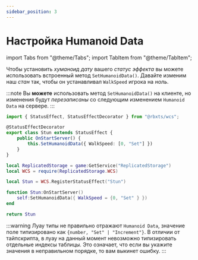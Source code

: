 ```yaml
---
sidebar_position: 3
---
```


# Настройка Humanoid Data

import Tabs from "@theme/Tabs";
import TabItem from "@theme/TabItem";

Чтобы установить *хуманоид дату* вашего *статус эффекта* вы можете использовать встроенный метод `SetHumanoidData()`.
Давайте изменим наш *стан* так, чтобы он устанавливал `WalkSpeed` игрока на *ноль*.

:::note
Вы **можете** использовать метод `SetHumanoidData()` на клиенте, но изменения будут *перезаписаны* со следующим изменением `Humanoid Data` на сервере.
:::

<Tabs groupId="languages">
<TabItem value="TypeScript" default>

```ts title="attack.ts" showLineNumbers {6-6}
import { StatusEffect, StatusEffectDecorator } from "@rbxts/wcs";

@StatusEffectDecorator
export class Stun extends StatusEffect {
	public OnStartServer() {
		this.SetHumanoidData({ WalkSpeed: [0, "Set"] })
	}
}
```

</TabItem>
<TabItem value="Luau">

```lua title="attack.lua" showLineNumbers {7-7}
local ReplicatedStorage = game:GetService("ReplicatedStorage")
local WCS = require(ReplicatedStorage.WCS)

local Stun = WCS.RegisterStatusEffect("Stun")

function Stun:OnStartServer()
	self:SetHumanoidData({ WalkSpeed = {0, "Set" } })
end

return Stun
```

:::warning
Луау типы не правильно отражают `Humanoid Data`, значение поле типизировано как `{number, "Set" | "Increment"}`.
В отличии от тайпскрипта, в луау на данный момент невозможно типизировать отдельные индексы таблицы.
Это означает, что если вы укажите значения в неправильном порядке, то вам выкинет ошибку.
:::

</TabItem>
</Tabs>